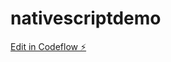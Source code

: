 # nativescriptdemo

[Edit in Codeflow ⚡️](https://stackblitz.com/~/github.com/zaqy-ramadhan/nativescriptdemo)